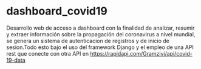 # dashboard_covid19
Desarrollo web de acceso a dashboard con la finalidad de analizar, resumir y extraer información sobre la propagación del coronavirus a nivel mundial, 
se genera un sistema de autenticacion de registros y de inicio de sesion.Todo esto bajo el uso del framework Django y el empleo de una API rest que 
conecte con otra API en https://rapidapi.com/Gramzivi/api/covid-19-data  
